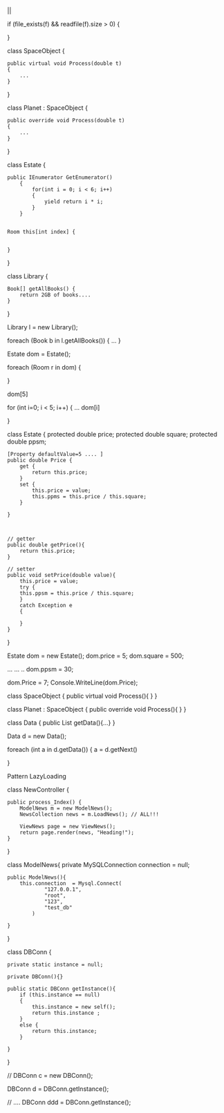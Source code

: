 

||


if (file_exists(f) && readfile(f).size > 0) 
{


}


class SpaceObject {

	public virtual void Process(double t)
	{
		...
	}

}

class Planet : SpaceObject {

	public override void Process(double t)
	{
		...
	}

}



class Estate {


	public IEnumerator GetEnumerator()
        {
            for(int i = 0; i < 6; i++)
            {
                yield return i * i;
            }
        }


	Room this[int index] {


	}

}




class  Library {

	Book[] getAllBooks() {
		return 2GB of books....
	}
}

Library l = new Library();

foreach (Book b in l.getAllBooks())
{
	...
}

















Estate dom = Estate();

foreach (Room r in dom)
{

}

dom[5]

for (int i=0; i < 5; i++)
{
	... dom[i]

}



















class Estate {
	protected double price;
	protected double square;
	protected double ppsm;



	[Property defaultValue=5 .... ]
	public double Price {
		get {
			return this.price;
		}
		set {
			this.price = value;
			this.ppms = this.price / this.square;
		}

	}



	// getter
	public double getPrice(){
		return this.price;
	}

	// setter
	public void setPrice(double value){
		this.price = value;
		try {
		this.ppsm = this.price / this.square;
		} 
		catch Exception e
		{

		}
	}

	
	
}

Estate dom = new Estate();
dom.price = 5;
dom.square = 500;

...
...
..
dom.ppsm = 30;

dom.Price = 7;
Console.WriteLine(dom.Price);



class SpaceObject {
	public virtual void Process(){
	}
}


class Planet : SpaceObject  {
	public override void Process(){
	}
}


class Data {
	public List<int> getData(){...}
}


Data d = new Data();

foreach (int a in d.getData())
{
	a = d.getNext()

}



Pattern LazyLoading




class NewController {

	public process_Index() {
		ModelNews m = new ModelNews();
		NewsCollection news = m.LoadNews(); // ALL!!!

		ViewNews page = new ViewNews();
		return page.render(news, "Heading!");
	}



}

class ModelNews{
	private MySQLConnection connection = null;

	public ModelNews(){
		this.connection  = Mysql.Connect(
				"127.0.0.1",
				"root",
				"123",
				"test_db"
			)

	}



}









class DBConn {

	private static instance = null;

	private DBConn(){}

	public static DBConn getInstance(){
		if (this.instance == null)
		{
			this.instance = new self();
			return this.instance ;
		}
		else {
			return this.instance;	
		}

	}



}


// DBConn c = new DBConn();

DBConn d = DBConn.getInstance();

// ....
DBConn ddd = DBConn.getInstance();




































